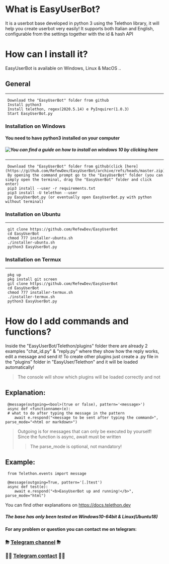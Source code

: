 # What is EasyUserBot?
It is a userbot base developed in python 3 using the Telethon library, it will help you create userbot very easily!
It supports both Italian and English, configurable from the settings together with the id & hash API

# How can I install it?
EasyUserBot is available on Windows, Linux & MacOS ..

## General
------
     Download the "EasyUserBot" folder from github
     Install python3
     Install telethon, regex(2020.5.14) e PyInquirer(1.0.3)
     Start EasyUserBot.py


### Installation on Windows
#### You need to have python3 installed on your computer
##### ![You can find a guide on how to install on windows 10 by clicking here](https://phoenixnap.com/kb/how-to-install-python-3-windows)
------
     Download the "EasyUserBot" folder from github(click [here](https://github.com/RefewDev/EasyUserBot/archive/refs/heads/master.zip))
     By opening the command prompt go to the "EasyUserBot" folder (you can simply open the terminal, drag the "EasyUserBot" folder and click enter)
     pip3 install --user -r requirements.txt
     pip3 install -U telethon --user
     py EasyUserBot.py (or eventually open EasyUserBot.py with python without terminal)

### Installation on Ubuntu
------
     git clone https://github.com/RefewDev/EasyUserBot
     cd EasyUserBot
     chmod 777 installer-ubuntu.sh
     ./installer-ubuntu.sh
     python3 EasyUserBot.py
     
### Installation on Termux
------
     pkg up
     pkg install git screen
     git clone https://github.com/RefewDev/EasyUserBot
     cd EasyUserBot
     chmod 777 installer-termux.sh
     ./installer-termux.sh
     python3 EasyUserBot.py
     
# How do I add commands and functions?
Inside the "EasyUserBot/Telethon/plugins" folder there are already 2 examples "chat_id.py" & "reply.py" where they show how the reply works, edit a message and send it!
To create other plugins just create a .py file in the "plugins" folder in "EasyUser/Telethon" and it will be loaded automatically!
> The console will show which plugins will be loaded correctly and not

Explanation:
------
     @message(outgoing=<bool>(true or false), pattern='<message>')
     async def <functionname>(e):
     # what to do after typing the message in the pattern
        await e.respond("<message to be sent after typing the command>", parse_mode="<html or markdown>")
> Outgoing is for messages that can only be executed by yourself!
> Since the function is async, await must be written
>> The parse_mode is optional, not mandatory!

Example:
------
     from Telethon.events import message

     @message(outgoing=True, pattern='[.]test')
     async def test(e):
        await e.respond("<b>EasyUserBot up and running!</b>", parse_mode="html")

You can find other explanations on https://docs.telethon.dev

##### The base has only been tested on Windows10-64bit & Linux(Ubuntu18)

**For any problem or question you can contact me on telegram:**
### ⛈ [Telegram channel](https://t.me/RefewDevOfficial) ⛈
### 👨‍💻 [Telegram contact](https://t.me/Refew) 👨‍💻
